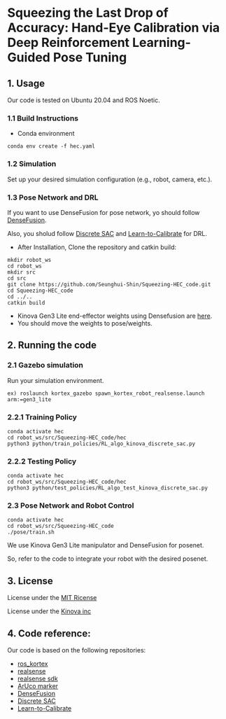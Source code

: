 # Squeezing the Last Drop of Accuracy: Hand-Eye Calibration via Deep Reinforcement Learning-Guided Pose Tuning 

## 1. Usage

Our code is tested on Ubuntu 20.04 and ROS Noetic.

### 1.1 Build Instructions

- Conda environment
```
conda env create -f hec.yaml
```

### 1.2 Simulation

Set up your desired simulation configuration (e.g., robot, camera, etc.).


### 1.3 Pose Network and DRL

If you want to use DenseFusion for pose network, yo should follow [DenseFusion](https://github.com/j96w/DenseFusion).

Also, you sholud follow [Discrete SAC](https://github.com/BY571/SAC_discrete) and [Learn-to-Calibrate](https://github.com/ethz-asl/Learn-to-Calibrate/tree/master?tab=readme-ov-file) for DRL.

- After Installation, Clone the repository and catkin build:
```
mkdir robot_ws
cd robot_ws
mkdir src
cd src
git clone https://github.com/Seunghui-Shin/Squeezing-HEC_code.git
cd Squeezing-HEC_code
cd ../..
catkin build
```

- Kinova Gen3 Lite end-effector weights using Densefusion are [here](https://drive.google.com/drive/folders/1iTDNV9EuPDNXYYQFyqe7nQip-gd8v-8i?usp=drive_link).
- You should move the weights to pose/weights.


## 2. Running the code

### 2.1 Gazebo simulation

Run your simulation environment.
```
ex) roslaunch kortex_gazebo spawn_kortex_robot_realsense.launch arm:=gen3_lite
```
   
### 2.2.1 Training Policy
```
conda activate hec
cd robot_ws/src/Squeezing-HEC_code/hec
python3 python/train_policies/RL_algo_kinova_discrete_sac.py
```
### 2.2.2 Testing Policy
```
conda activate hec
cd robot_ws/src/Squeezing-HEC_code/hec
python3 python/test_policies/RL_algo_test_kinova_discrete_sac.py
```

### 2.3 Pose Network and Robot Control
```
conda activate hec
cd robot_ws/src/Squeezing-HEC_code
./pose/train.sh
```
We use Kinova Gen3 Lite manipulator and DenseFusion for posenet.

So, refer to the code to integrate your robot with the desired posenet.

## 3. License

License under the [MIT Ricense](https://github.com/Seunghui-Shin/Squeezing-HEC_code/blob/main/license/MIT/LICENSE.txt)

License under the [Kinova inc](https://github.com/Seunghui-Shin/Squeezing-HEC_code/blob/main/license/kinova/LICENSE.txt)


## 4. Code reference:

Our code is based on the following repositories:

- [ros_kortex](https://github.com/Kinovarobotics/ros_kortex)
- [realsense](https://github.com/issaiass/realsense2_description)
- [realsense sdk](https://github.com/IntelRealSense/librealsense/blob/master/doc/distribution_linux.md)
- [ArUco marker](https://github.com/ValerioMagnago/aruco_description)
- [DenseFusion](https://github.com/j96w/DenseFusion)
- [Discrete SAC](https://github.com/BY571/SAC_discrete)
- [Learn-to-Calibrate](https://github.com/ethz-asl/Learn-to-Calibrate/tree/master?tab=readme-ov-file)
